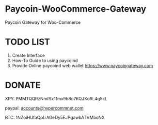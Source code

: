 Paycoin-WooCommerce-Gateway
===========================

Paycoin Gateway for Woo-Commerce

TODO LIST
===========================
1. Create Interface
2. How-To Guide to using paycoind
3. Provide Online paycoind web wallet https://www.paycoingateway.com

DONATE
===========================
XPY: PMMTQQRzNmfSx11mx9b8c7KQJXo9L4g5kL

paypal: accounts@hypercommnet.com

BTC: 1NZoiHUfaQpLiAGeDy5EJPgawbATVMboNX
